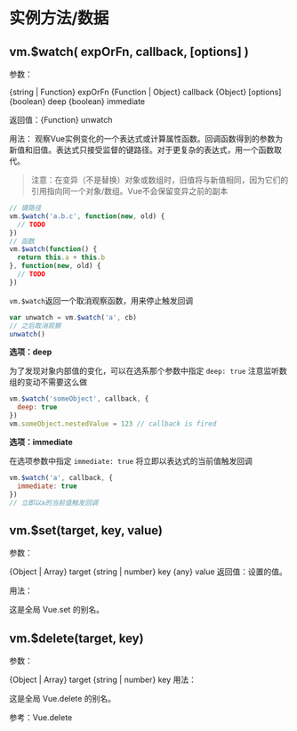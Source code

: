 # 实例方法/数据

## vm.$watch( expOrFn, callback, [options] )

参数：

{string | Function} expOrFn
{Function | Object} callback
{Object} [options]
{boolean} deep
{boolean} immediate

返回值：{Function} unwatch

用法： 观察Vue实例变化的一个表达式或计算属性函数。回调函数得到的参数为新值和旧值。表达式只接受监督的键路径。对于更复杂的表达式，用一个函数取代。

> 注意：在变异（不是替换）对象或数组时，旧值将与新值相同，因为它们的引用指向同一个对象/数组。Vue不会保留变异之前的副本

```js
// 键路径
vm.$watch('a.b.c', function(new, old) {
  // TODO
})
// 函数
vm.$watch(function() {
  return this.a + this.b
}, function(new, old) {
  // TODO
})
```

`vm.$watch`返回一个取消观察函数，用来停止触发回调

```js
var unwatch = vm.$watch('a', cb)
// 之后取消观察
unwatch()
```

**选项：deep**

为了发现对象内部值的变化，可以在选系那个参数中指定 `deep: true` 注意监听数组的变动不需要这么做

```js
vm.$watch('someObject', callback, {
  deep: true
})
vm.someObject.nestedValue = 123 // callback is fired
```

**选项：immediate**

在选项参数中指定 `immediate: true` 将立即以表达式的当前值触发回调

```js
vm.$watch('a', callback, {
  immediate: true
})
// 立即以a的当前值触发回调
```


## vm.$set(target, key, value)

参数：

{Object | Array} target
{string | number} key
{any} value
返回值：设置的值。

用法：

这是全局 Vue.set 的别名。

## vm.$delete(target, key)

参数：

{Object | Array} target
{string | number} key
用法：

这是全局 Vue.delete 的别名。

参考：Vue.delete